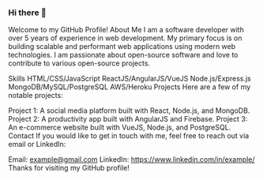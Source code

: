 ### Hi there 👋

<!--
**leoonardoferreira/leoonardoferreira** is a ✨ _special_ ✨ repository because its `README.md` (this file) appears on your GitHub profile.

Here are some ideas to get you started:

- 🔭 I’m currently working on ...
- 🌱 I’m currently learning ...
- 👯 I’m looking to collaborate on ...
- 🤔 I’m looking for help with ...
- 💬 Ask me about ...
- 📫 How to reach me: ...
- 😄 Pronouns: ...
- ⚡ Fun fact: ...
-->

Welcome to my GitHub Profile!
About Me
I am a software developer with over 5 years of experience in web development. My primary focus is on building scalable and performant web applications using modern web technologies. I am passionate about open-source software and love to contribute to various open-source projects.

Skills
HTML/CSS/JavaScript
ReactJS/AngularJS/VueJS
Node.js/Express.js
MongoDB/MySQL/PostgreSQL
AWS/Heroku
Projects
Here are a few of my notable projects:

Project 1: A social media platform built with React, Node.js, and MongoDB.
Project 2: A productivity app built with AngularJS and Firebase.
Project 3: An e-commerce website built with VueJS, Node.js, and PostgreSQL.
Contact
If you would like to get in touch with me, feel free to reach out via email or LinkedIn:

Email: example@gmail.com
LinkedIn: https://www.linkedin.com/in/example/
Thanks for visiting my GitHub profile!
